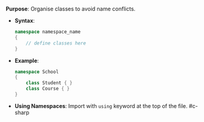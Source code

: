 **Purpose**: Organise classes to avoid name conflicts.
- **Syntax**:
  ```csharp
  namespace namespace_name
  {
      // define classes here
  }
  ```
- **Example**:
  ```csharp
  namespace School
  {
      class Student { }
      class Course { }
  }
  ```
- **Using Namespaces**: Import with `using` keyword at the top of the file.
#c-sharp 